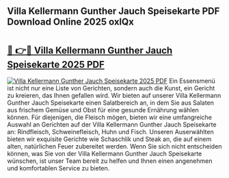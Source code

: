 ## Villa Kellermann Gunther Jauch Speisekarte PDF Download Online 2025 oxlQx

# <h2><a href="http://gccl6c.nevu.top/?p=Villa+Kellermann+Gunther+Jauch+Speisekarte">🔗 👉🔴 Villa Kellermann Gunther Jauch Speisekarte 2025 PDF</a></h2>

[![Villa Kellermann Gunther Jauch Speisekarte 2025 PDF](https://i.imgur.com/dBaPXMq.png)](http://gccl6c.nevu.top/?p=Villa+Kellermann+Gunther+Jauch+Speisekarte)
Ein Essensmenü ist nicht nur eine Liste von Gerichten, sondern auch die Kunst, ein Gericht zu kreieren, das Ihnen gefallen wird. Wir bieten auf unserer Villa Kellermann Gunther Jauch Speisekarte einen Salatbereich an, in dem Sie aus Salaten aus frischem Gemüse und Obst für eine gesunde Ernährung wählen können. Für diejenigen, die Fleisch mögen, bieten wir eine umfangreiche Auswahl an Gerichten auf der Villa Kellermann Gunther Jauch Speisekarte an: Rindfleisch, Schweinefleisch, Huhn und Fisch. Unseren Auserwählten bieten wir exquisite Gerichte wie Schaschlik und Steak an, die auf einem alten, natürlichen Feuer zubereitet werden. Wenn Sie sich nicht entscheiden können, was Sie von der Villa Kellermann Gunther Jauch Speisekarte wünschen, ist unser Team bereit zu helfen und Ihnen einen angenehmen und komfortablen Service zu bieten.
